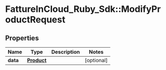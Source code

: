 # FattureInCloud_Ruby_Sdk::ModifyProductRequest

## Properties

| Name | Type | Description | Notes |
| ---- | ---- | ----------- | ----- |
| **data** | [**Product**](Product.md) |  | [optional] |

